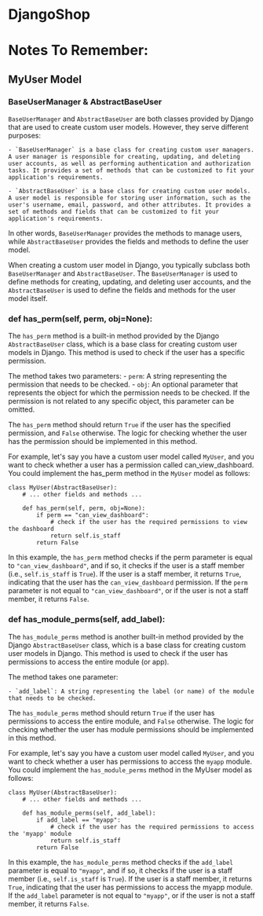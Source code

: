 # DjangoShop

# Notes To Remember:

## MyUser Model

### BaseUserManager & AbstractBaseUser

`BaseUserManager` and `AbstractBaseUser` are both classes provided by Django that are used to create custom user models. However, they serve different purposes:

    - `BaseUserManager` is a base class for creating custom user managers. A user manager is responsible for creating, updating, and deleting user accounts, as well as performing authentication and authorization tasks. It provides a set of methods that can be customized to fit your application's requirements.

    - `AbstractBaseUser` is a base class for creating custom user models. A user model is responsible for storing user information, such as the user's username, email, password, and other attributes. It provides a set of methods and fields that can be customized to fit your application's requirements.

In other words, `BaseUserManager` provides the methods to manage users, while `AbstractBaseUser` provides the fields and methods to define the user model.

When creating a custom user model in Django, you typically subclass both `BaseUserManager` and `AbstractBaseUser`. The `BaseUserManager` is used to define methods for creating, updating, and deleting user accounts, and the `AbstractBaseUser` is used to define the fields and methods for the user model itself.

### def has_perm(self, perm, obj=None):

The `has_perm` method is a built-in method provided by the Django `AbstractBaseUser` class, which is a base class for creating custom user models in Django. This method is used to check if the user has a specific permission.

The method takes two parameters:
    - `perm`: A string representing the permission that needs to be checked.
    - `obj`: An optional parameter that represents the object for which the permission needs to be checked. If the permission is not related to any specific object, this parameter can be omitted.

The `has_perm` method should return `True` if the user has the specified permission, and `False` otherwise. The logic for checking whether the user has the permission should be implemented in this method.

For example, let's say you have a custom user model called `MyUser`, and you want to check whether a user has a permission called can_view_dashboard. You could implement the has_perm method in the `MyUser` model as follows:

```
class MyUser(AbstractBaseUser):
    # ... other fields and methods ...

    def has_perm(self, perm, obj=None):
        if perm == "can_view_dashboard":
            # check if the user has the required permissions to view the dashboard
            return self.is_staff
        return False
```

In this example, the `has_perm` method checks if the perm parameter is equal to `"can_view_dashboard"`, and if so, it checks if the user is a staff member (i.e., `self.is_staff` is `True`). If the user is a staff member, it returns `True`, indicating that the user has the `can_view_dashboard` permission. If the `perm` parameter is not equal to `"can_view_dashboard"`, or if the user is not a staff member, it returns `False`.

### def has_module_perms(self, add_label):

The `has_module_perms` method is another built-in method provided by the Django `AbstractBaseUser` class, which is a base class for creating custom user models in Django. This method is used to check if the user has permissions to access the entire module (or app).

The method takes one parameter:

    - `add_label`: A string representing the label (or name) of the module that needs to be checked.

The `has_module_perms` method should return `True` if the user has permissions to access the entire module, and `False` otherwise. The logic for checking whether the user has module permissions should be implemented in this method.

For example, let's say you have a custom user model called `MyUser`, and you want to check whether a user has permissions to access the `myapp` module. You could implement the `has_module_perms` method in the MyUser model as follows:

```
class MyUser(AbstractBaseUser):
    # ... other fields and methods ...

    def has_module_perms(self, add_label):
        if add_label == "myapp":
            # check if the user has the required permissions to access the 'myapp' module
            return self.is_staff
        return False

```
In this example, the `has_module_perms` method checks if the `add_label` parameter is equal to `"myapp"`, and if so, it checks if the user is a staff member (i.e., `self.is_staff` is `True`). If the user is a staff member, it returns `True`, indicating that the user has permissions to access the myapp module. If the `add_label` parameter is not equal to `"myapp"`, or if the user is not a staff member, it returns `False`.